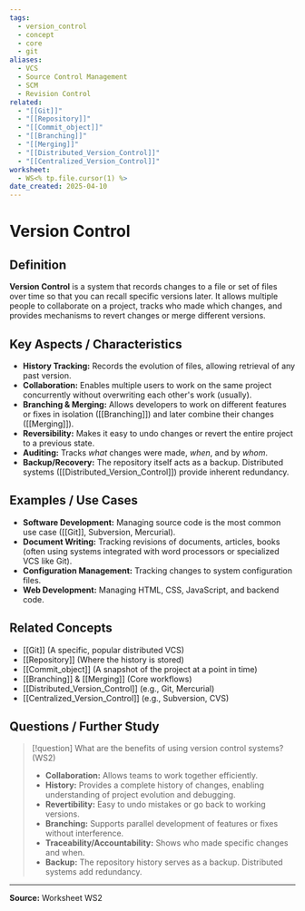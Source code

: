 ```yaml
---
tags:
  - version_control
  - concept
  - core
  - git
aliases:
  - VCS
  - Source Control Management
  - SCM
  - Revision Control
related:
  - "[[Git]]"
  - "[[Repository]]"
  - "[[Commit_object]]"
  - "[[Branching]]"
  - "[[Merging]]"
  - "[[Distributed_Version_Control]]"
  - "[[Centralized_Version_Control]]"
worksheet:
  - WS<% tp.file.cursor(1) %>
date_created: 2025-04-10
---
```

# Version Control

## Definition

**Version Control** is a system that records changes to a file or set of files over time so that you can recall specific versions later. It allows multiple people to collaborate on a project, tracks who made which changes, and provides mechanisms to revert changes or merge different versions.

## Key Aspects / Characteristics

- **History Tracking:** Records the evolution of files, allowing retrieval of any past version.
- **Collaboration:** Enables multiple users to work on the same project concurrently without overwriting each other's work (usually).
- **Branching & Merging:** Allows developers to work on different features or fixes in isolation ([[Branching]]) and later combine their changes ([[Merging]]).
- **Reversibility:** Makes it easy to undo changes or revert the entire project to a previous state.
- **Auditing:** Tracks *what* changes were made, *when*, and by *whom*.
- **Backup/Recovery:** The repository itself acts as a backup. Distributed systems ([[Distributed_Version_Control]]) provide inherent redundancy.

## Examples / Use Cases

- **Software Development:** Managing source code is the most common use case ([[Git]], Subversion, Mercurial).
- **Document Writing:** Tracking revisions of documents, articles, books (often using systems integrated with word processors or specialized VCS like Git).
- **Configuration Management:** Tracking changes to system configuration files.
- **Web Development:** Managing HTML, CSS, JavaScript, and backend code.

## Related Concepts
- [[Git]] (A specific, popular distributed VCS)
- [[Repository]] (Where the history is stored)
- [[Commit_object]] (A snapshot of the project at a point in time)
- [[Branching]] & [[Merging]] (Core workflows)
- [[Distributed_Version_Control]] (e.g., Git, Mercurial)
- [[Centralized_Version_Control]] (e.g., Subversion, CVS)

## Questions / Further Study
>[!question] What are the benefits of using version control systems? (WS2)
> - **Collaboration:** Allows teams to work together efficiently.
> - **History:** Provides a complete history of changes, enabling understanding of project evolution and debugging.
> - **Revertibility:** Easy to undo mistakes or go back to working versions.
> - **Branching:** Supports parallel development of features or fixes without interference.
> - **Traceability/Accountability:** Shows who made specific changes and when.
> - **Backup:** The repository history serves as a backup. Distributed systems add redundancy.

---
**Source:** Worksheet WS2